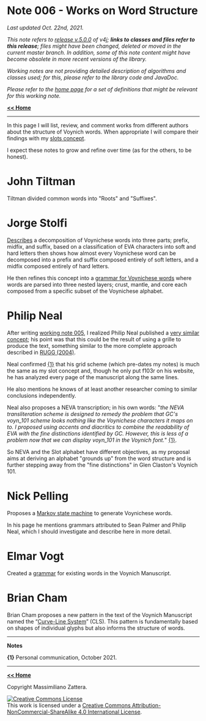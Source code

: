 # Note 006 - Works on Word Structure

_Last updated Oct. 22nd, 2021._

_This note refers to [release v.5.0.0](https://github.com/mzattera/v4j/tree/v.5.0.0) of v4j;
**links to classes and files refer to this release**; files might have been changed, deleted or moved in the current master branch.
In addition, some of this note content might have become obsolete in more recent versions of the library._

_Working notes are not providing detailed description of algorithms and classes used; for this, please refer to the 
library code and JavaDoc._

_Please refer to the [home page](..) for a set of definitions that might be relevant for this working note._

[**<< Home**](..)

---


In this page I will list, review, and comment works from different authors about the structure of Voynich words.
When appropriate I will compare their findings with my [slots concept](../005).

I expect these notes to grow and refine over time (as for the others, to be honest).


# John Tiltman

Tiltman divided common words into "Roots" and "Suffixes".


# Jorge Stolfi

[Describes](https://www.ic.unicamp.br/~stolfi/voynich/97-11-12-pms/) a decomposition of Voynichese words into three parts; prefix, midfix, and suffix,
based on a classification of EVA characters into soft and hard letters then shows how almost every Voynichese word can be decomposed into
a prefix and suffix composed entirely of soft letters, and a midfix composed entirely of hard letters.

He then refines this concept into a [grammar for Voynichese words](https://www.ic.unicamp.br/~stolfi/voynich/00-06-07-word-grammar/) where words are parsed into three nested layers;
crust, mantle, and core each composed from a specific subset of the Voynichese alphabet.


# Philip Neal

After writing [working note 005](../005), I realized Philip Neal published a [very similar concept](http://philipneal.net/voynichsources/transcription_neva_spaced/);
his point was that this could be the result of using a grille to produce the text, something similar to the more complete approach described in [RUGG (2004)](../biblio.md).

Neal confirmed [{1}](#Note1) that his grid scheme (which pre-dates my notes) is much the same as my slot concept and,
though he only put f103r on his website, he has analyzed every page of the manuscript along the same lines.

He also mentions he knows of at least another researcher coming to similar conclusions independently.

Neal also proposes a NEVA transcription; in his own words: "_the NEVA transliteration scheme is designed to remedy the problem
that GC's voyn_101 scheme looks nothing like the Voynichese characters it maps on to. I proposed using accents and diacritics to combine the readability of EVA
with the fine distinctions identified by GC. However, this is less of a problem now that we can display voyn_101 in the Voynich font._" [{1}](#Note1).

So NEVA and the Slot alphabet have different objectives, as my proposal aims at deriving an alphabet "grounds up" from the word structure and is further stepping away from the
"fine distinctions" in Glen Claston's Voynich 101.


# Nick Pelling

Proposes a [Markov state machine](http://web.archive.org/web/20110106080456/http://www.ciphermysteries.com/2010/11/22/sean-palmers-voynichese-word-generator)
to generate Voynichese words.

In his page he mentions grammars attributed to Sean Palmer and Philip Neal, which I should investigate and describe here in more detail.


# Elmar Vogt

Created a [grammar](https://voynichthoughts.wordpress.com/grammar/) for existing words in the Voynich Manuscript.  


# Brian Cham

Brian Cham proposes a new pattern in the text of the Voynich Manuscript named the “[Curve-Line System](https://briancham1994.com/2014/12/17/curve-line-system/)” (CLS).
This pattern is fundamentally based on shapes of individual glyphs but also informs the structure of words.

  
	
---

**Notes**

<a id="Note1">**{1}**</a> Personal communication, October 2021.


---

[**<< Home**](..)

Copyright Massimiliano Zattera.

<a rel="license" href="http://creativecommons.org/licenses/by-nc-sa/4.0/"><img alt="Creative Commons License" style="border-width:0" src="https://i.creativecommons.org/l/by-nc-sa/4.0/88x31.png" /></a><br />This work is licensed under a <a rel="license" href="http://creativecommons.org/licenses/by-nc-sa/4.0/">Creative Commons Attribution-NonCommercial-ShareAlike 4.0 International License</a>.

